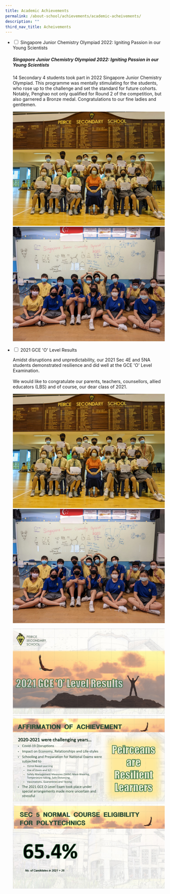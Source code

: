 ```yaml
---
title: Academic Achievements
permalink: /about-school/achievements/academic-acheivements/
description: ""
third_nav_title: Acheivements
---
```

<ul class="jekyllcodex_accordion">
 <li>
    <input type="checkbox" id="accordion1">
    <label for="accordion1">Singapore Junior Chemistry Olympiad 2022: Igniting Passion in our Young Scientists</label>
    <div>
			<p><h5>Singapore Junior Chemistry Olympiad 2022: Igniting Passion in our Young Scientists</h5></p>
      <p>14 Secondary 4 students took part in 2022 Singapore Junior Chemistry Olympiad. This programme was mentally stimulating for the students, who rose up to the challenge and set the standard for future cohorts. Notably, Penghao not only qualified for Round 2 of the competition, but also garnered a Bronze medal. Congratulations to our fine ladies and gentlemen.</p>
	 <p><img src="/images/Singapore-Junior-Chemistry-Olympiad-2022-Certificate-Presentation-1536x1152.jpg"><br><img src="/images/Singapore-Junior-Chemistry-Olympiad-2022-Participants-Actual-Day-1536x1152.jpg">
    </div>
	</li>
	<li>
    <input type="checkbox" id="accordion2">
    <label for="accordion2">2021 GCE 'O' Level Results</label>
    <div>
      <p>Amidst disruptions and unpredictability, our 2021 Sec 4E and 5NA students demonstrated resilience and did well at the GCE 'O' Level Examination.<br><br>We would like to congratulate our parents, teachers, counsellors, allied educators (LBS) and of course, our dear class of 2021.</p>
	 <p><img src="/images/Singapore-Junior-Chemistry-Olympiad-2022-Certificate-Presentation-1536x1152.jpg"><br><img src="/images/Singapore-Junior-Chemistry-Olympiad-2022-Participants-Actual-Day-1536x1152.jpg">
    </div>
	</li>
	
![](/images/2021-GCE-O-Level-Results_Slide-1.jpg)
![](/images/2021-GCE-O-Level-Results_Slide-2.jpg)
![](/images/2021-GCE-O-Level-Results_Slide-3.jpg)